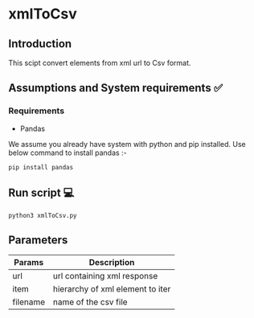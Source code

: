 # xmlToCsv

## Introduction 
This scipt convert elements from xml url to Csv format.

## Assumptions and System requirements ✅

### Requirements
- Pandas

We assume you already have system with python and pip installed. Use below command to install pandas :-

```
pip install pandas
```

## Run script 💻

```
python3 xmlToCsv.py
```

## Parameters

| Params      | Description 		         |
| ----------- | ---------------------------------|
| url	      | url containing xml response      |
| item	      | hierarchy of xml element to iter |
| filename    | name of the csv file             |
